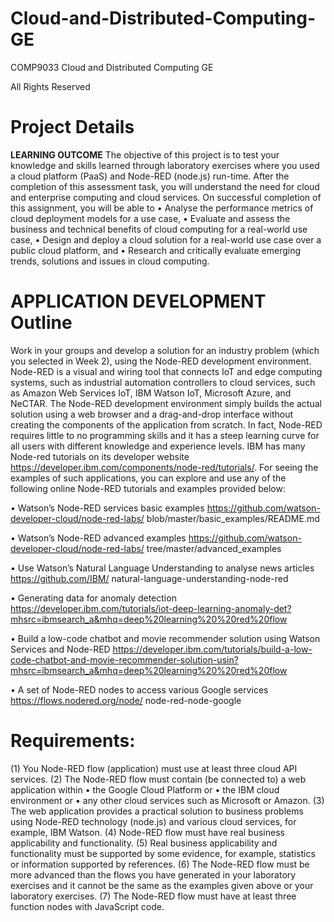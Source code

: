 # Cloud-and-Distributed-Computing-GE
COMP9033 Cloud and Distributed Computing GE

All Rights Reserved

# Project Details

**LEARNING OUTCOME**
The objective of this project is to test your knowledge and skills learned through laboratory exercises
where you used a cloud platform (PaaS) and Node-RED (node.js) run-time. After the completion of this
assessment task, you will understand the need for cloud and enterprise computing and cloud services.
On successful completion of this assignment, you will be able to
• Analyse the performance metrics of cloud deployment models for a use case,
• Evaluate and assess the business and technical benefits of cloud computing for a real-world use case,
• Design and deploy a cloud solution for a real-world use case over a public cloud platform, and
• Research and critically evaluate emerging trends, solutions and issues in cloud computing.


# APPLICATION DEVELOPMENT Outline
Work in your groups and develop a solution for an industry problem (which you selected in Week 2), using
the Node-RED development environment. Node-RED is a visual and wiring tool that connects IoT and edge
computing systems, such as industrial automation controllers to cloud services, such as Amazon Web Services
IoT, IBM Watson IoT, Microsoft Azure, and NeCTAR. The Node-RED development environment simply
builds the actual solution using a web browser and a drag-and-drop interface without creating the components of the application from scratch. In fact, Node-RED requires little to no programming skills and it has a steep learning curve for all users with different knowledge and experience levels.
IBM has many Node-red tutorials on its developer website https://developer.ibm.com/components/node-red/tutorials/.
For seeing the examples of such applications, you can explore and use any of the following online Node-RED
tutorials and examples provided below:

• Watson’s Node-RED services basic examples https://github.com/watson-developer-cloud/node-red-labs/
blob/master/basic_examples/README.md

• Watson’s Node-RED advanced examples https://github.com/watson-developer-cloud/node-red-labs/
tree/master/advanced_examples

• Use Watson’s Natural Language Understanding to analyse news articles https://github.com/IBM/
natural-language-understanding-node-red

• Generating data for anomaly detection https://developer.ibm.com/tutorials/iot-deep-learning-anomaly-det?mhsrc=ibmsearch_a&mhq=deep%20learning%20%20red%20flow

• Build a low-code chatbot and movie recommender solution using Watson Services and Node-RED
https://developer.ibm.com/tutorials/build-a-low-code-chatbot-and-movie-recommender-solution-usin?mhsrc=ibmsearch_a&mhq=deep%20learning%20%20red%20flow

• A set of Node-RED nodes to access various Google services https://flows.nodered.org/node/
node-red-node-google

# Requirements:
(1) You Node-RED flow (application) must use at least three cloud API services.
(2) The Node-RED flow must contain (be connected to) a web application within
• the Google Cloud Platform or
• the IBM cloud environment or
• any other cloud services such as Microsoft or Amazon.
(3) The web application provides a practical solution to business problems using Node-RED technology
(node.js) and various cloud services, for example, IBM Watson.
(4) Node-RED flow must have real business applicability and functionality.
(5) Real business applicability and functionality must be supported by some evidence, for example,
statistics or information supported by references.
(6) The Node-RED flow must be more advanced than the flows you have generated in your laboratory
exercises and it cannot be the same as the examples given above or your laboratory exercises.
(7) The Node-RED flow must have at least three function nodes with JavaScript code.

